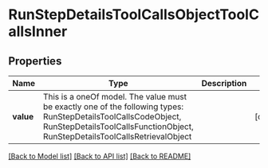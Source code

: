 # RunStepDetailsToolCallsObjectToolCallsInner



## Properties
Name | Type | Description | Notes
------------ | ------------- | ------------- | -------------
**value** | This is a oneOf model. The value must be exactly one of the following types: RunStepDetailsToolCallsCodeObject, RunStepDetailsToolCallsFunctionObject, RunStepDetailsToolCallsRetrievalObject |  | [optional] 




[[Back to Model list]](../README.md#models) [[Back to API list]](../README.md#api-endpoints) [[Back to README]](../README.md)


